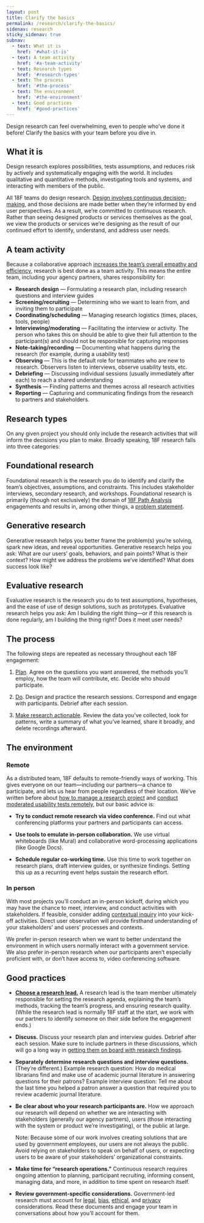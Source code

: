 ```yaml
---
layout: post
title: Clarify the basics
permalink: /research/clarify-the-basics/
sidenav: research
sticky_sidenav: true
subnav:
  - text: What it is
    href: '#what-it-is'
  - text: A team activity
    href: '#a-team-activity'
  - text: Research types
    href: '#research-types'
  - text: The process
    href: '#the-process'
  - text: The environment
    href: '#the-environment'
  - text: Good practices
    href: '#good-practices'
---
```


Design research can feel overwhelming, even to people who’ve done it before! Clarify the basics with your team before you dive in.


## What it is
Design research explores possibilities, tests assumptions, and reduces risk by actively and systematically engaging with the world. It includes qualitative and quantitative methods, investigating tools and systems, and interacting with members of the public.

All 18F teams do design research. [Design involves continuous decision-making](https://drive.google.com/a/gsa.gov/open?id=1WVDQFLEiNFzCuWH9D6hMLTQXaBJWZ-aElXl5qqOjdHg), and those decisions are made better when they’re informed by end user perspectives. As a result, we’re committed to continuous research. Rather than seeing designed products or services themselves as the goal, we view the products or services we’re designing as the result of our continued effort to identify, understand, and address user needs.


## A team activity
Because a collaborative approach [increases the team’s overall empathy and efficiency](https://18f.gsa.gov/2016/08/16/what-happens-when-the-whole-team-joins-user-interviews/), research is best done as a team activity. This means the entire team, including your agency partners, shares responsibility for: 

- **Research design** — Formulating a research plan, including research questions and interview guides
- **Screening/recruiting** — Determining who we want to learn from, and inviting them to participate
- **Coordinating/scheduling** — Managing research logistics (times, places, tools, people) 
- **Interviewing/moderating** — Facilitating the interview or activity. The person who takes this on should be able to give their full attention to the participant(s) and should not be responsible for capturing responses
- **Note-taking/recording** — Documenting what happens during the research (for example, during a usability test)
- **Observing** — This is the default role for teammates who are new to research. Observers listen to interviews, observe usability tests, etc. 
- **Debriefing** — Discussing individual sessions (usually immediately after each) to reach a shared understanding
- **Synthesis** —  Finding patterns and themes across all research activities 
- **Reporting** — Capturing and communicating findings from the research to partners and stakeholders.


## Research types
On any given project you should only include the research activities that will inform the decisions you plan to make. Broadly speaking, 18F research falls into three categories:


## Foundational research
   
Foundational research is the research you do to identify and clarify the team’s objectives, assumptions, and constraints. This includes stakeholder interviews, secondary research, and workshops. Foundational research is primarily (though not exclusively) the domain of [18F Path Analysis](https://github.com/18F/path-analysis) engagements and results in, among other things, a [problem statement](https://github.com/18F/path-analysis/blob/master/approach.md#2-draft-a-problem-statement).


## Generative research

Generative research helps you better frame the problem(s) you’re solving, spark new ideas, and reveal opportunities. Generative research helps you ask: What are our users’ goals, behaviors, and pain points? What is their context? How might we address the problems we’ve identified? What does success look like?


## Evaluative research

Evaluative research is the research you do to test assumptions, hypotheses, and the ease of use of design solutions, such as prototypes. Evaluative research helps you ask: Am I building the right thing—or if this research is done regularly, am I building the thing right? Does it meet user needs?


## The process

The following steps are repeated as necessary throughout each 18F engagement:

1. [Plan]({{site.baseurl}}/research/plan). Agree on the questions you want answered, the methods you’ll employ, how the team will contribute, etc. Decide who should participate.

2. [Do]({{site.baseurl}}/research/do). Design and practice the research sessions. Correspond and engage with participants. Debrief after each session.

3. [Make research actionable]({{site.baseurl}}/research/make-research-actionable). Review the data you’ve collected, look for patterns, write a summary of what you’ve learned, share it broadly, and delete recordings afterward.


## The environment

### Remote

As a distributed team, 18F defaults to remote-friendly ways of working. This gives everyone on our team—including our partners—a chance to participate, and lets us hear from people regardless of their location. We’ve written before about [how to manage a research project](https://18f.gsa.gov/2017/09/27/three-ways-to-manage-research-projects/) and [conduct moderated usability tests remotely](https://18f.gsa.gov/2018/11/14/introduction-to-remote-moderated-usability-testing-part-1/), but our basic advice is:

- **Try to conduct remote research via video conference.** Find out what conferencing platforms your partners and participants can access. 

- **Use tools to emulate in-person collaboration.** We use virtual whiteboards (like Mural) and collaborative word-processing applications (like Google Docs).

- **Schedule regular co-working time.** Use this time to work together on research plans, draft interview guides, or synthesize findings. Setting this up as a recurring event helps sustain the research effort.

### In person

With most projects you’ll conduct an in-person kickoff, during which you may have the chance to meet, interview, and conduct activities with stakeholders. If feasible, consider adding [contextual inquiry]( https://methods.18f.gov/discover/contextual-inquiry/) into your kick-off activities. Direct user observation will provide firsthand understanding of your stakeholders’ and users’ processes and contexts. 

We prefer in-person research when we want to better understand the environment in which users normally interact with a government service. We also prefer in-person research when our participants aren’t especially proficient with, or don’t have access to, video conferencing software.


## Good practices

- **[Choose a research lead.](https://docs.google.com/document/d/1A_xAG_bAbq-0vzovnxJKDBoVQufIG-5-lw_h4jzWVGk/edit#)** A research lead is the team member ultimately responsible for setting the research agenda, explaining the team’s methods, tracking the team’s progress, and ensuring research quality. (While the research lead is normally 18F staff at the start, we work with our partners to identify someone on their side before the engagement ends.)
- **Discuss.** Discuss your research plan and interview guides. Debrief after each session. Make sure to include partners in these discussions, which will go a long way in [getting them on board with research findings](https://18f.gsa.gov/2018/02/06/getting-partners-on-board-with-research-findings/).
- **Separately determine research questions and interview questions.** (They’re different.)
    Example research question: How do medical librarians find and make use of academic journal literature in answering questions for their patrons?
    Example interview question: Tell me about the last time you helped a patron answer a question that required you to review academic journal literature.
- **Be clear about who your research participants are.** How we approach our research will depend on whether we are interacting with stakeholders (generally our agency partners), users (those interacting with the system or product we’re investigating), or the public at large. 

  Note: Because some of our work involves creating solutions that are used by government employees, our users are not always the public. Avoid relying on stakeholders to speak on behalf of users, or expecting users to be aware of your stakeholders’ organizational constraints.
- **Make time for “research operations.”** Continuous research requires ongoing attention to planning, participant recruiting, informing consent, managing data, and more, in addition to time spent on research itself.
- **Review government-specific considerations.** Government-led research must account for [legal]({{site.baseurl}}/research/legal), [bias]({{site.baseurl}}/research/bias), [ethical]({{site.baseurl}}/research/ethics), and [privacy]({{site.baseurl}}/research/privacy) considerations. Read these documents and engage your team in conversations about how you’ll account for them.